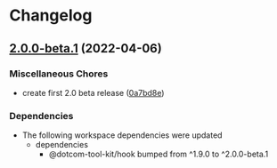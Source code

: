 # Changelog

## [2.0.0-beta.1](https://github.com/Financial-Times/dotcom-tool-kit/compare/husky-hook-v1.9.0...husky-hook-v2.0.0-beta.1) (2022-04-06)


### Miscellaneous Chores

* create first 2.0 beta release ([0a7bd8e](https://github.com/Financial-Times/dotcom-tool-kit/commit/0a7bd8e30f4cef43f93fe1b098c6fad94607d098))


### Dependencies

* The following workspace dependencies were updated
  * dependencies
    * @dotcom-tool-kit/hook bumped from ^1.9.0 to ^2.0.0-beta.1
